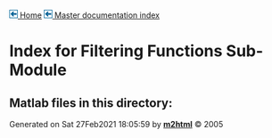 [![\<](../../../../left.png) Home](../../../../../index.md)     [![\<](../../../../left.png) Master documentation index](../../../../../documentation.md)
  

# Index for Filtering Functions Sub-Module

## Matlab files in this directory:         



Generated on Sat 27Feb2021 18:05:59 by
**[m2html](http://www.artefact.tk/software/matlab/m2html/ "Matlab Documentation in HTML")**
© 2005